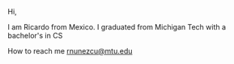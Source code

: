Hi,

I am Ricardo from Mexico. I graduated from Michigan Tech with a bachelor's in CS

How to reach me rnunezcu@mtu.edu

